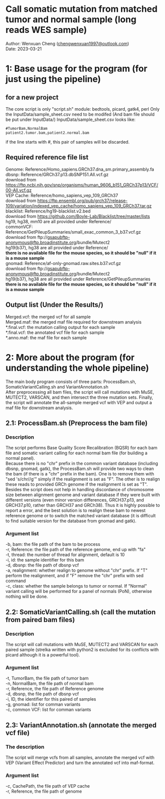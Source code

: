 # Call somatic mutation from matched tumor and normal sample (long reads WES sample)
Author: Wenxuan Cheng (chengwenxuan1997@outlook.com)  
Date: 2023-03-21

# 1: Base usage for the program (for just using the pipeline)
## for a new project
The core script is only "script.sh"
module: bedtools, picard, gatk4, perl
Only the InputData/sample_sheet.csv need to be modifed (And bam file should be put under InputData/)
	InputData/sample_sheet.csv looks like:

	#TumorBam,NormalBam
	patient2.tumor.bam,patient2.normal.bam
if the line starts with #, this pair of samples will be discarded.

## Required reference file list
Genome: Reference/Homo_sapiens.GRCh37.dna_sm.primary_assembly.fa  
dbsnp: Reference/GRCh37.p13.dbSNP151.All.vcf.gz  
	download from https://ftp.ncbi.nih.gov/snp/organisms/human_9606_b151_GRCh37p13/VCF/00-All.vcf.gz  
VEP Cache: Reference/homo_sapiens_vep_109_GRCh37  
	download from https://ftp.ensembl.org/pub/grch37/release-109/variation/indexed_vep_cache/homo_sapiens_vep_109_GRCh37.tar.gz  
blacklist: Reference/hg19-blacklist.v2.bed  
	download from https://github.com/Boyle-Lab/Blacklist/tree/master/lists  
	hg19, hg38, mm10 are all provided under Reference/  
commonVCF: Reference/GetPileupSummaries/small_exac_common_3_b37.vcf.gz  
	download from ftp://gsapubftp-anonymous@ftp.broadinstitute.org/bundle/Mutect2  
	hg19(b37), hg38 are all provided under Reference/  
	**there is no available file for the mouse species, so it should be "null" if it is a mouse sample**  
gnomad: Reference/af-only-gnomad.raw.sites.b37.vcf.gz  
	download from ftp://gsapubftp-anonymous@ftp.broadinstitute.org/bundle/Mutect2  
	hg19(b37), hg38 are all provided under Reference/GetPileupSummaries  
	**there is no available file for the mouse species, so it should be "null" if it is a mouse sample**  

## Output list (Under the Results/)  
Merged.vcf: the merged vcf for all sample  
Merged.maf: the merged maf file required for downstream analysis  
*.final.vcf: the mutation calling output for each sample  
*.final.vcf: the annotated vcf file for each sample  
*.anno.maf: the maf file for each sample  


# 2: More about the program (for understanding the whole pipeline)  
The main body program consists of three parts: ProcessBam.sh, SomaticVariantCalling.sh and VariantAnnotation.sh  
After preprocessing all bam files, the script will call mutations with MuSE, MUTECT2, VARSCAN, and then intersect the three mutation sets. Finally, the script will annotate the all-sample merged vcf with VEP and output a maf file for downstream analysis.  

## 2.1: ProcessBam.sh (Preprocess the bam file)  

### Description  
The script performs Base Quality Score Recalibration (BQSR) for each bam file and somatic variant calling for each normal bam file (for building a normal panel).   
Because there is no "chr" prefix in the common variant database (including dbsnp, gnomad, gatk), the ProcessBam.sh will provide two ways to clean the bam (if there is a "chr" prefix in the bam). One is to remove them with "sed 's/chr//g'" simply if the realignment is set as "F". The other is to realign these reads to provided GRCh genome if the realignment is set as "T".   
Besides the script does not help in handling discordance of chromosome size between alignment genome and variant database if they were built with different versions (even minor version differences, GRCH37.p13, and GRCH37.p10, rather than GRCH37 and GRCh38). Thus it is highly possible to report a error, and the best solution is to realign these bam to newest reference genome or to switch the matched variant database (it is difficult to find suitable version for the database from gnomad and gatk).  

### Argument list
-b, bam: the file path of the bam to be process  
-r, Reference: the file path of the reference genome, end up with "fa"  
-t, thread: the number of thread for alignment, default is 10  
-i, id: the sample identifier for this bam  
-d, dbsnp: the file path of dbsnp vcf  
-a, realignment: whether realign to genome without "chr" prefix. If "T" perform the realignment, and if "F" remove the "chr" prefix with sed command  
-c, class: whether the sample belongs to tumor or normal. If "Normal" variant calling will be performed for a panel of normals (PoN), otherwise nothing will be done.  

## 2.2: SomaticVariantCalling.sh (call the mutation from paired bam files)

### Description
The script will call mutations with MuSE, MUTECT2 and VARSCAN for each paired sample (strelka written with python2 is excluded for its conflicts with picard although it is a powerful tool).  

### Argument list
-t, TumorBam, the file path of tumor bam  
-n, NormalBam, the file path of normal bam  
-r, Reference, the file path of Reference genome  
-d, dbsnp, the file path of dbsnp vcf  
-i, ID, the identifier for this paired of samples  
-g, gnomad: list for comman variants  
-c, common VCF: list for comman variants  

## 2.3: VariantAnnotation.sh (annotate the merged vcf file)

### The description 
The script will merge vcfs from all samples, annotate the merged vcf with VEP (Variant Effect Predictor) and turn the annotated vcf into maf-format.  

### Argument list
-c, CachePath, the file path of VEP cache  
-r, Reference, the file path of genome  


